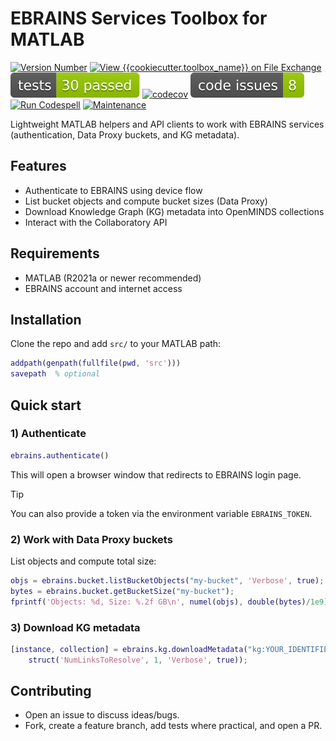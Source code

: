 # EBRAINS Services Toolbox for MATLAB

[![Version Number](https://img.shields.io/github/v/release/ehennestad/EBRAINS-MATLAB?label=version)](https://github.com/ehennestad/EBRAINS-MATLAB/releases/latest)
[![View {{cookiecutter.toolbox_name}} on File Exchange](https://www.mathworks.com/matlabcentral/images/matlab-file-exchange.svg)]({{cookiecutter.fex_url}})
[![MATLAB Tests](.github/badges/tests.svg)](https://github.com/ehennestad/EBRAINS-MATLAB/actions/workflows/test-code.yml)
[![codecov](https://codecov.io/gh/ehennestad/EBRAINS-MATLAB/graph/badge.svg?token=H8GE1A76YI)](https://codecov.io/gh/ehennestad/EBRAINS-MATLAB)
[![MATLAB Code Issues](.github/badges/code_issues.svg)](https://github.com/ehennestad/EBRAINS-MATLAB/security/code-scanning)
[![Run Codespell](https://github.com/ehennestad/EBRAINS-MATLAB/actions/workflows/run-codespell.yml/badge.svg)](https://github.com/ehennestad/EBRAINS-MATLAB/actions/workflows/run-codespell.yml)
[![Maintenance](https://img.shields.io/badge/Maintained%3F-yes-green.svg)](https://gitHub.com/ehennestad/EBRAINS-MATLAB/graphs/commit-activity)


Lightweight MATLAB helpers and API clients to work with EBRAINS services (authentication, Data Proxy buckets, and KG metadata).

## Features
- Authenticate to EBRAINS using device flow
- List bucket objects and compute bucket sizes (Data Proxy)
- Download Knowledge Graph (KG) metadata into OpenMINDS collections
- Interact with the Collaboratory API

## Requirements
- MATLAB (R2021a or newer recommended)
- EBRAINS account and internet access

## Installation
Clone the repo and add `src/` to your MATLAB path:

```matlab
addpath(genpath(fullfile(pwd, 'src')))
savepath  % optional
```

## Quick start

### 1) Authenticate
```matlab
ebrains.authenticate()
```
This will open a browser window that redirects to EBRAINS login page.
> [!TIP]
>  You can also provide a token via the environment variable `EBRAINS_TOKEN`.

### 2) Work with Data Proxy buckets
List objects and compute total size:
```matlab
objs = ebrains.bucket.listBucketObjects("my-bucket", 'Verbose', true);
bytes = ebrains.bucket.getBucketSize("my-bucket");
fprintf('Objects: %d, Size: %.2f GB\n', numel(objs), double(bytes)/1e9);
```

### 3) Download KG metadata
```matlab
[instance, collection] = ebrains.kg.downloadMetadata("kg:YOUR_IDENTIFIER", ...
	struct('NumLinksToResolve', 1, 'Verbose', true));
```

## Contributing
- Open an issue to discuss ideas/bugs.
- Fork, create a feature branch, add tests where practical, and open a PR.
